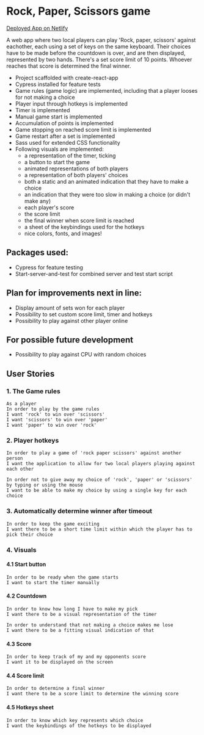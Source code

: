 # Rock, Paper, Scissors game

[Deployed App on Netlify](https://erikbjoern-rock-paper-scissors.netlify.app/)

A web app where two local players can play 'Rock, paper, scissors' against eachother, each using a set of keys on the same keyboard. Their choices have to be made before the countdown is over, and are then displayed, represented by two hands. There's a set score limit of 10 points. Whoever reaches that score is determined the final winner.

* Project scaffolded with create-react-app
* Cypress installed for feature tests
* Game rules (game logic) are implemented, including that a player looses for not making a choice
* Player input through hotkeys is implemented
* Timer is implemented
* Manual game start is implemented
* Accumulation of points is implemented
* Game stopping on reached score limit is implemented
* Game restart after a set is implemented
* Sass used for extended CSS functionality
* Following visuals are implemented:
    * a representation of the timer, ticking
    * a button to start the game
    * animated representations of both players
    * a representation of both players' choices
    * both a static and an animated indication that they have to make a choice
    * an indication that they were too slow in making a choice (or didn't make any)
    * each player's score
    * the score limit
    * the final winner when score limit is reached
    * a sheet of the keybindings used for the hotkeys
    * nice colors, fonts, and images!
    
## Packages used:
* Cypress for feature testing
* Start-server-and-test for combined server and test start script

## Plan for improvements next in line:
* Display amount of sets won for each player
* Possibility to set custom score limit, timer and hotkeys
* Possibility to play against other player online

## For possible future development
* Possibility to play against CPU with random choices

## User Stories
### 1. The Game rules
```
As a player
In order to play by the game rules
I want 'rock' to win over 'scissors'
I want 'scissors' to win over 'paper'
I want 'paper' to win over 'rock'
```
### 2. Player hotkeys

```
In order to play a game of 'rock paper scissors' against another person
I want the application to allow for two local players playing against each other

In order not to give away my choice of 'rock', 'paper' or 'scissors' by typing or using the mouse
I want to be able to make my choice by using a single key for each choice
```
### 3. Automatically determine winner after timeout
```
In order to keep the game exciting
I want there to be a short time limit within which the player has to pick their choice
```
### 4. Visuals
#### 4.1 Start button
```
In order to be ready when the game starts
I want to start the timer manually
```
#### 4.2 Countdown
```
In order to know how long I have to make my pick
I want there to be a visual representation of the timer

In order to understand that not making a choice makes me lose
I want there to be a fitting visual indication of that
```
#### 4.3 Score
```
In order to keep track of my and my opponents score
I want it to be displayed on the screen
```
#### 4.4 Score limit
```
In order to determine a final winner
I want there to be a score limit to determine the winning score
```
#### 4.5 Hotkeys sheet
```
In order to know which key represents which choice
I want the keybindings of the hotkeys to be displayed
```

